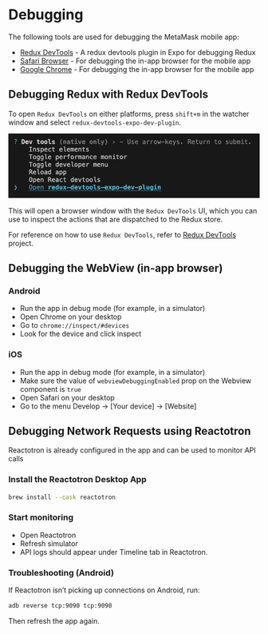 # Debugging

The following tools are used for debugging the MetaMask mobile app:

- [Redux DevTools](https://github.com/matt-oakes/redux-devtools-expo-dev-plugin) - A redux devtools plugin in Expo for debugging Redux
- [Safari Browser](https://github.com/react-native-webview/react-native-webview/blob/master/docs/Debugging.md#debugging-webview-contents) - For debugging the in-app browser for the mobile app
- [Google Chrome](https://github.com/react-native-webview/react-native-webview/blob/master/docs/Debugging.md#debugging-webview-contents) - For debugging the in-app browser for the mobile app

## Debugging Redux with Redux DevTools

To open `Redux DevTools` on either platforms, press `shift+m` in the watcher window and select `redux-devtools-expo-dev-plugin`.

![Redux DevTools](../assets/debugging/redux-devtools-selection.jpg)

This will open a browser window with the `Redux DevTools` UI, which you can use to inspect the actions that are dispatched to the Redux store.

For reference on how to use `Redux DevTools`, refer to [Redux DevTools](https://github.com/reduxjs/redux-devtools/?tab=readme-ov-file) project.

## Debugging the WebView (in-app browser)

### Android

- Run the app in debug mode (for example, in a simulator)
- Open Chrome on your desktop
- Go to `chrome://inspect/#devices`
- Look for the device and click inspect

### iOS

- Run the app in debug mode (for example, in a simulator)
- Make sure the value of `webviewDebuggingEnabled` prop on the Webview component is `true`
- Open Safari on your desktop
- Go to the menu Develop -> [Your device] -> [Website]

## Debugging Network Requests using Reactotron

Reactotron is already configured in the app and can be used to monitor API calls

### Install the Reactotron Desktop App

```bash
brew install --cask reactotron
```

### Start monitoring

- Open Reactotron
- Refresh simulator
- API logs should appear under Timeline tab in Reactotron.

### Troubleshooting (Android)

If Reactotron isn’t picking up connections on Android, run:

```bash
adb reverse tcp:9090 tcp:9090
```

Then refresh the app again.
